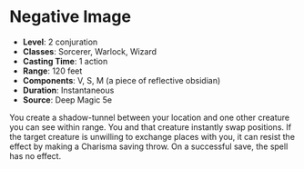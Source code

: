 # Negative Image

- **Level**: 2 conjuration
- **Classes**: Sorcerer, Warlock, Wizard
- **Casting Time**: 1 action
- **Range**: 120 feet
- **Components**: V, S, M (a piece of reflective obsidian)
- **Duration**: Instantaneous
- **Source**: Deep Magic 5e

You create a shadow-tunnel between your location and one other creature you can see within range. You and that creature instantly swap positions. If the target creature is unwilling to exchange places with you, it can resist the effect by making a Charisma saving throw. On a successful save, the spell has no effect.

